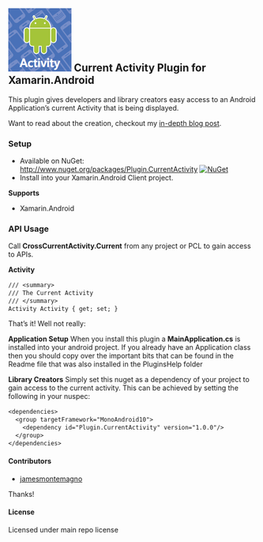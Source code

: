 ## ![](plugin_current_activity.png) Current Activity Plugin for Xamarin.Android

This plugin gives developers and library creators easy access to an Android Application’s current Activity that is being displayed.

Want to read about the creation, checkout my [in-depth blog post](http://motzcod.es/post/133609925342/access-the-current-android-activity-from-anywhere).


### Setup
* Available on NuGet: http://www.nuget.org/packages/Plugin.CurrentActivity [![NuGet](https://img.shields.io/nuget/v/Plugin.CurrentActivity.svg?label=NuGet)](https://www.nuget.org/packages/Plugin.CurrentActivity/)
* Install into your Xamarin.Android Client project.

**Supports**
* Xamarin.Android


### API Usage

Call **CrossCurrentActivity.Current** from any project or PCL to gain access to APIs.


**Activity**
```
/// <summary>
/// The Current Activity
/// </summary>
Activity Activity { get; set; }
```

That’s it! Well not really:

**Application Setup**
When you install this plugin a **MainApplication.cs** is installed into your android project. If you already have an Application class then you should copy over the important bits that can be found in the Readme file that was also installed in the PluginsHelp folder


**Library Creators**
Simply set this nuget as a dependency of your project to gain access to the current activity. This can be achieved by setting the following in your nuspec:

```
<dependencies>
  <group targetFramework="MonoAndroid10">
    <dependency id="Plugin.CurrentActivity" version="1.0.0"/>
  </group>
</dependencies>
```

#### Contributors
* [jamesmontemagno](https://github.com/jamesmontemagno)

Thanks!

#### License
Licensed under main repo license
